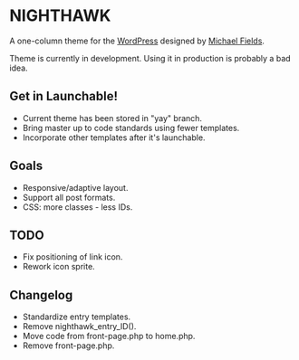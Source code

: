 NIGHTHAWK
=========

A one-column theme for the [WordPress](http://wordpress.org/) designed by [Michael Fields](http://wordpress.mfields.org).

Theme is currently in development. Using it in production is probably a bad idea.

Get in Launchable!
------------------

* Current theme has been stored in "yay" branch.
* Bring master up to code standards using fewer templates.
* Incorporate other templates after it's launchable.

Goals
-----

* Responsive/adaptive layout.
* Support all post formats.
* CSS: more classes - less IDs.

TODO
----

* Fix positioning of link icon.
* Rework icon sprite.


Changelog
----------

 * Standardize entry templates.
 * Remove nighthawk_entry_ID().
 * Move code from front-page.php to home.php.
 * Remove front-page.php.